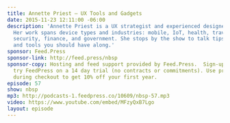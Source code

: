 ```yaml
---
title: Annette Priest — UX Tools and Gadgets
date: 2015-11-23 12:11:00 -06:00
description: 'Annette Priest is a UX strategist and experienced designer and researcher.
  Her work spans device types and industries: mobile, IoT, health, travel, communications,
  security, finance, and government. She stops by the show to talk tips for UX research
  and tools you should have along.'
sponsor: Feed.Press
sponsor-link: http://feed.press/nbsp
sponsor-copy: Hosting and feed support provided by Feed.Press.  Sign-up today and
  try FeedPress on a 14 day trial (no contracts or commitments). Use promo code *nbsp*
  during checkout to get 10% off your first year.
episode: 57
show: nbsp
mp3: http://podcasts-1.feedpress.co/10609/nbsp-57.mp3
video: https://www.youtube.com/embed/MFzyQxB7Lgo
layout: episode
---
```


